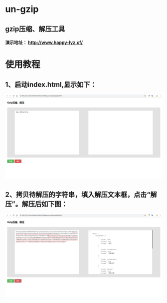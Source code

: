 # un-gzip
## gzip压缩、解压工具
#### 演示地址： http://www.happy-lyz.cf/


# 使用教程

## 1、启动index.html,显示如下：
![image](https://github.com/Happy-LYZ/un-gzip/blob/master/img/2.png)

## 2、拷贝待解压的字符串，填入解压文本框，点击“解压”。解压后如下图：
![image](https://github.com/Happy-LYZ/un-gzip/blob/master/img/1.png)
